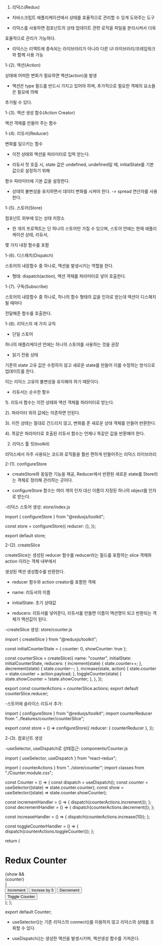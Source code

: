 1. 리덕스(Redux)

- 자바스크립트 애플리케이션에서 상태를 효율적으로 관리할 수 있게 도와주는 도구

- 리덕스를 사용하면 컴포넌트의 상태 업데이트 관련 로직을 파일을 분리시켜서 더욱

효율적으로 관리가 가능하다.

- 리덕스는 리액트에 종속되는 라이브러리가 아니라 다른 UI 라이브러리/프레임워크와 함께 사용 가능

 

1-(2). 액션(Action)

상태에 어떠한 변화가 필요하면 액션(action)을 발생

- 액션은 type 필드를 반드시 가지고 있어야 하며, 추가적으로 필요한 객체의 요소들은 필요에 의해

추가될 수 있다.

 

1-(3). 액션 생성 함수(Action Creator)

액션 객체를 만들어 주는 함수

 

1-(4). 리듀서(Reducer)

 변화를 일으키는 함수

 - 이전 상태와 액션을 파라미터로 입력 받는다.

- 리듀서 첫 호출 시, state 값은 undefined, undefined일 때, initialState를 기본 값으로 설정하기 위해

함수 파라미터에 기본 값을 설정한다.

 - 상태의 불변성을 유지하면서 데이터 변화를 시켜야 한다. -> spread 연산자를 사용한다.

 

1-(5). 스토어(Store)

컴포넌트 외부에 있는 상태 저장소

- 한 개의 프로젝트는 단 하나의 스토어만 가질 수 있으며, 스토어 안에는 현재 애플리케이션 상태, 리듀서,

몇 가지 내장 함수를 포함

 

1-(6). 디스패치(Dispatch)

스토어의 내장함수 중 하나로, 액션을 발생시키는 역할을 한다.

 - 형태: dispatch(action), 액션 객체를 파라미터로 넣어 호출한다.

 

1-(7). 구독(Subscribe)

스토어의 내장함수 중 하나로, 하나의 함수 형태의 값을 인자로 받는데 액션이 디스패치 될 때마다

전달해준 함수를 호출한다.

 

1-(8). 리덕스의 세 가지 규칙

 

- 단일 스토어

하나의 애플리케이션 안에는 하나의 스토어를 사용하는 것을 권장

 

- 읽기 전용 상태

기존의 state 고유 값은 수정하지 않고 새로운 state를 만들어 이를 수정하는 방식으로 업데이트를 한다.

이는 리덕스 고유의 불변성을 유지해야 하기 때문이다.

 

- 리듀서는 순수한 함수

1). 리듀서 함수는 이전 상태와 액션 객체를 파라미터로 받는다.

2). 파라미터 외의 값에는 의존하면 안된다.

3). 이전 상태는 절대로 건드리지 않고, 변화를 준 새로운 상태 객체를 만들어 반환한다.

4). 똑같은 파라미터로 호출된 리듀서 함수는 언제나 똑같은 값을 반환해야 한다.

 

2. 리덕스 툴 킷(toolkit)

 

리덕스에서 자주 사용되는 코드와 로직들을 훨씬 편하게 만들어주는 리덕스 라이브러리

 

2-(1). configureStore

- createStore와 동일한 기능을 제공, Reducer에서 반환된 새로운 state를 Store라는 객체로 정리해 관리하는 곳이다.

- configureStore 함수는 여러 개의 인자 대신 이름이 지정된 하나의 object를 인자로 받는다.

 

-리덕스 스토어 생성: store/index.js

import { configureStore } from "@reduxjs/toolkit";

const store = configureStore({
  reducer: {},
});

export default store;
 

 

 

2-(2). createSlice

 

createSlice는 생성된 reducer 함수를 reducer라는 필드를 포함하는 slice 객체와 action 이라는 객체 내부에서

생성된 액션 생성함수를 반환한다.

- reducer 함수와 action creator를 포함한 객체

 

- name: 리듀서의 이름

- initialState: 초기 상태값

- reducers: 리듀서를 넣어준다, 리듀서를 만들면 이름이 액션명이 되고 반환되는 객체가 액션값이 된다.

 

-createSlice 생성: store/counter.js

import { createSlice } from "@reduxjs/toolkit";

const initialCounterState = { counter: 0, showCounter: true };

const counterSlice = createSlice({
  name: "counter",
  initialState: initialCounterState,
  reducers: {
    increment(state) {
      state.counter++;
    },
    decrement(state) {
      state.counter--;
    },
    increase(state, action) {
      state.counter = state.counter + action.payload;
    },
    toggleCounter(state) {
      state.showCounter = !state.showCounter;
    },
  },
});

export const counterActions = counterSlice.actions;
export default counterSlice.reducer;
 

-스토어에 슬라이스 리듀서 추가: 

import { configureStore } from "@reduxjs/toolkit";
import counterReducer from "../features/counter/counterSlice";

export const store = () =>
  configureStore({
    reducer: { counterReducer },
  });
 

2-(3). 컴포넌트 생성

 

-useSelector, useDispatch로 상태접근: components/Counter.js

import { useSelector, useDispatch } from "react-redux";

import { counterActions } from "../store/counter";
import classes from "./Counter.module.css";

const Counter = () => {
  const dispatch = useDispatch();
  const counter = useSelector((state) => state.counter.counter);
  const show = useSelector((state) => state.counter.showCounter);

  const incrementHandler = () => {
    dispatch(counterActions.increment());
  };
  const decrementHandler = () => {
    dispatch(counterActions.decrement());
  };

  const increaseHandler = () => {
    dispatch(counterActions.increase(10));
  };

  const toggleCounterHandler = () => {
    dispatch(counterActions.toggleCounter());
  };

  return (
    <main className={classes.counter}>
      <h1>Redux Counter</h1>
      {show && <div className={classes.value}>{counter}</div>}
      <div>
        <button onClick={incrementHandler}>Increment</button>
        <button onClick={increaseHandler}>Increse by 5</button>
        <button onClick={decrementHandler}>Decrement</button>
      </div>
      <button onClick={toggleCounterHandler}>Toggle Counter</button>
    </main>
  );
};

export default Counter;
 

- useSelector()는 기존 리덕스의 connect()를 이용하지 않고 리덕스의 상태를 조회할 수 있다.

- useDispatch()는 생성한 액션을 발생시키며, 액션생성 함수를 가져온다.
